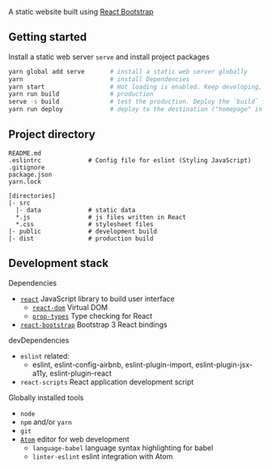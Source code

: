 A static website built using [React Bootstrap](https://react-bootstrap.github.io/)

## Getting started
Install a static web server `serve` and install project packages
```sh
yarn global add serve       # install a static web server globally
yarn                        # install Dependencies
yarn start                  # Hot loading is enabled. Keep developing, browser will be updated automatically
yarn run build              # production
serve -s build              # test the production. Deploy the `build` folder to a webserver
yarn run deploy             # deploy to the destination ("homepage" in package.json)
```

## Project directory
```
README.md
.eslintrc             # Config file for eslint (Styling JavaScript)
.gitignore
package.json
yarn.lock

[directories]
|- src
  |- data             # static data
  *.js                # js files written in React
  *.css               # stylesheet files           
|- public             # development build
|- dist               # production build
```

## Development stack
Dependencies
- [`react`](https://facebook.github.io/react/) JavaScript library to build user interface
  - [`react-dom`](https://facebook.github.io/react/docs/react-dom.html) Virtual DOM
  - [`prop-types`](https://facebook.github.io/react/docs/typechecking-with-proptypes.html) Type checking for React
- [`react-bootstrap`](http://react-bootstrap.github.io/) Bootstrap 3 React bindings

devDependencies
- `eslint` related:
  - eslint, eslint-config-airbnb,  eslint-plugin-import, eslint-plugin-jsx-a11y, eslint-plugin-react
- `react-scripts` React application development script

Globally installed tools

- `node`
- `npm` and/or `yarn`
- `git`
- [`Atom`](https://atom.io/) editor for web development
  - `language-babel` language syntax highlighting for babel
  - `linter-eslint` eslint integration with Atom
